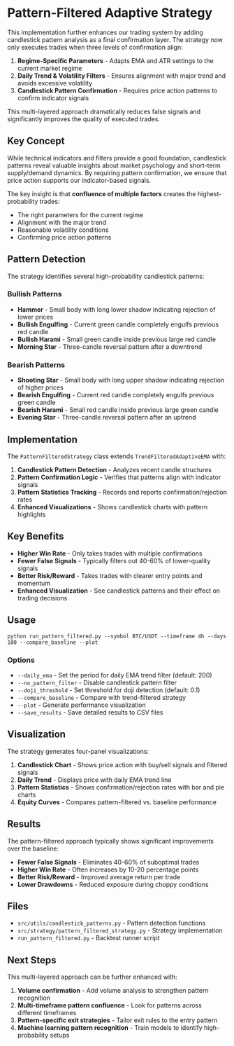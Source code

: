 # Pattern-Filtered Adaptive Strategy

This implementation further enhances our trading system by adding candlestick pattern analysis as a final confirmation layer. The strategy now only executes trades when three levels of confirmation align:

1. **Regime-Specific Parameters** - Adapts EMA and ATR settings to the current market regime
2. **Daily Trend & Volatility Filters** - Ensures alignment with major trend and avoids excessive volatility
3. **Candlestick Pattern Confirmation** - Requires price action patterns to confirm indicator signals

This multi-layered approach dramatically reduces false signals and significantly improves the quality of executed trades.

## Key Concept

While technical indicators and filters provide a good foundation, candlestick patterns reveal valuable insights about market psychology and short-term supply/demand dynamics. By requiring pattern confirmation, we ensure that price action supports our indicator-based signals.

The key insight is that **confluence of multiple factors** creates the highest-probability trades:
- The right parameters for the current regime
- Alignment with the major trend
- Reasonable volatility conditions
- Confirming price action patterns

## Pattern Detection

The strategy identifies several high-probability candlestick patterns:

### Bullish Patterns
- **Hammer** - Small body with long lower shadow indicating rejection of lower prices
- **Bullish Engulfing** - Current green candle completely engulfs previous red candle
- **Bullish Harami** - Small green candle inside previous large red candle
- **Morning Star** - Three-candle reversal pattern after a downtrend

### Bearish Patterns
- **Shooting Star** - Small body with long upper shadow indicating rejection of higher prices
- **Bearish Engulfing** - Current red candle completely engulfs previous green candle
- **Bearish Harami** - Small red candle inside previous large green candle
- **Evening Star** - Three-candle reversal pattern after an uptrend

## Implementation

The `PatternFilteredStrategy` class extends `TrendFilteredAdaptiveEMA` with:

1. **Candlestick Pattern Detection** - Analyzes recent candle structures
2. **Pattern Confirmation Logic** - Verifies that patterns align with indicator signals
3. **Pattern Statistics Tracking** - Records and reports confirmation/rejection rates
4. **Enhanced Visualizations** - Shows candlestick charts with pattern highlights

## Key Benefits

- **Higher Win Rate** - Only takes trades with multiple confirmations
- **Fewer False Signals** - Typically filters out 40-60% of lower-quality signals
- **Better Risk/Reward** - Takes trades with clearer entry points and momentum
- **Enhanced Visualization** - See candlestick patterns and their effect on trading decisions

## Usage

```
python run_pattern_filtered.py --symbol BTC/USDT --timeframe 4h --days 180 --compare_baseline --plot
```

### Options

- `--daily_ema` - Set the period for daily EMA trend filter (default: 200)
- `--no_pattern_filter` - Disable candlestick pattern filter
- `--doji_threshold` - Set threshold for doji detection (default: 0.1)
- `--compare_baseline` - Compare with trend-filtered strategy
- `--plot` - Generate performance visualization
- `--save_results` - Save detailed results to CSV files

## Visualization

The strategy generates four-panel visualizations:

1. **Candlestick Chart** - Shows price action with buy/sell signals and filtered signals
2. **Daily Trend** - Displays price with daily EMA trend line
3. **Pattern Statistics** - Shows confirmation/rejection rates with bar and pie charts
4. **Equity Curves** - Compares pattern-filtered vs. baseline performance

## Results

The pattern-filtered approach typically shows significant improvements over the baseline:

- **Fewer False Signals** - Eliminates 40-60% of suboptimal trades
- **Higher Win Rate** - Often increases by 10-20 percentage points
- **Better Risk/Reward** - Improved average return per trade
- **Lower Drawdowns** - Reduced exposure during choppy conditions

## Files

- `src/utils/candlestick_patterns.py` - Pattern detection functions
- `src/strategy/pattern_filtered_strategy.py` - Strategy implementation
- `run_pattern_filtered.py` - Backtest runner script

## Next Steps

This multi-layered approach can be further enhanced with:

1. **Volume confirmation** - Add volume analysis to strengthen pattern recognition
2. **Multi-timeframe pattern confluence** - Look for patterns across different timeframes
3. **Pattern-specific exit strategies** - Tailor exit rules to the entry pattern
4. **Machine learning pattern recognition** - Train models to identify high-probability setups 